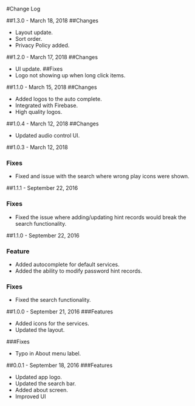 #Change Log

##1.3.0 - March 18, 2018
##Changes
- Layout update.
- Sort order.
- Privacy Policy added.

##1.2.0 - March 17, 2018
##Changes
- UI update.
##Fixes
- Logo not showing up when long click items.

##1.1.0 - March 15, 2018
##Changes
- Added logos to the auto complete.
- Integrated with Firebase.
- High quality logos.

##1.0.4 - March 12, 2018
##Changes
- Updated audio control UI.

##1.0.3 - March 12, 2018
### Fixes
- Fixed and issue with the search where wrong play icons were shown.

##1.1.1 - September 22, 2016
### Fixes
- Fixed the issue where adding/updating hint records would break the
search functionality.

##1.1.0 - September 22, 2016
### Feature
- Added autocomplete for default services.
- Added the ability to modify password hint records.

### Fixes
- Fixed the search functionality.


##1.0.0 - September 21, 2016
###Features
- Added icons for the services.
- Updated the layout.

###Fixes
- Typo in About menu label.

##0.0.1 - September 18, 2016
###Features
- Updated app logo.
- Updated the search bar.
- Added about screen.
- Improved UI